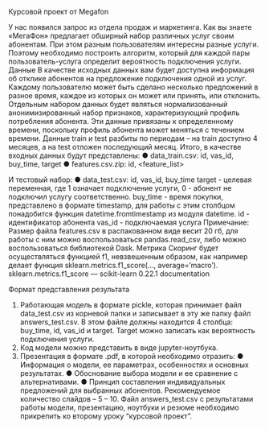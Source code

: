 Курсовой проект от Megafon

У нас появился запрос из отдела продаж и маркетинга. Как вы знаете «МегаФон» предлагает обширный набор различных услуг своим абонентам. При этом разным пользователям интересны разные услуги. Поэтому необходимо построить  алгоритм, который для каждой пары пользователь-услуга определит вероятность подключения услуги.
Данные
В качестве исходных данных вам будет доступна информация об отклике абонентов на предложение подключения одной из услуг. Каждому пользователю может быть сделано несколько предложений в разное время, каждое из которых он может или принять, или отклонить.
Отдельным набором данных будет являться нормализованный анонимизированный набор признаков, характеризующий профиль потребления абонента. Эти данные привязаны к определенному времени, поскольку профиль абонента может меняться с течением времени.
Данные train и test разбиты по периодам – на train доступно 4 месяцев, а на test отложен последующий месяц. 
Итого, в качестве входных данных будут представлены:
●	data_train.csv: id, vas_id, buy_time, target
●	features.csv.zip: id, <feature_list> 

И тестовый набор:
●	data_test.csv: id, vas_id, buy_time
target - целевая переменная, где 1 означает подключение услуги, 0 - абонент не подключил услугу соответственно. 
buy_time - время покупки, представлено в формате timestamp, для работы с этим столбцом понадобится функция datetime.fromtimestamp из модуля datetime.
id - идентификатор абонента
vas_id - подключаемая услуга
Примечание: Размер файла features.csv в распакованном виде весит 20 гб, для работы  с ним можно воспользоваться pandas.read_csv, либо можно воспользоваться библиотекой Dask.
Метрика
Скоринг будет осуществляться функцией f1, невзвешенным образом, как например делает функция sklearn.metrics.f1_score(…, average=’macro’).
 sklearn.metrics.f1_score — scikit-learn 0.22.1 documentation





Формат представления результата
1.	Работающая модель в формате pickle, которая принимает файл data_test.csv из корневой папки и записывает в эту же папку файл answers_test.csv. В этом файле должны находится 4 столбца: buy_time, id, vas_id и target. Target можно записать как вероятность подключения услуги.
2.	Код модели можно представить в виде jupyter-ноутбука. 
3.	Презентация в формате .pdf, в которой необходимо отразить:
●	Информация о модели, ее параметрах, особенностях и основных результатах.
●	Обоснование выбора модели и ее сравнение с альтернативами.
●	Принцип составления индивидуальных предложений для выбранных абонентов.
Рекомендуемое количество слайдов – 5 – 10.
Файл answers_test.csv с результатами работы модели, презентацию, ноутбуки и резюме необходимо прикрепить ко второму уроку “курсовой проект”.
